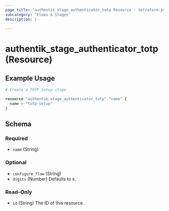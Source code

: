 ```yaml
---
page_title: "authentik_stage_authenticator_totp Resource - terraform-provider-authentik"
subcategory: "Flows & Stages"
description: |-
  
---
```


# authentik_stage_authenticator_totp (Resource)



## Example Usage

```terraform
# Create a TOTP Setup stage

resource "authentik_stage_authenticator_totp" "name" {
  name = "totp-setup"
}
```

<!-- schema generated by tfplugindocs -->
## Schema

### Required

- `name` (String)

### Optional

- `configure_flow` (String)
- `digits` (Number) Defaults to `6`.

### Read-Only

- `id` (String) The ID of this resource.



